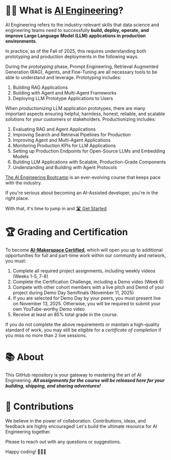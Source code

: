 # 🧑‍💻 What is [AI Engineering](https://maven.com/aimakerspace/ai-eng-bootcamp)?

AI Engineering refers to the industry-relevant skills that data science and engineering teams need to successfully **build, deploy, operate, and improve Large Language Model (LLM) applications in production environments**.  

In practice, as of the Fall of 2025, this requires understanding both prototyping and production deployments in the following ways.

During the *prototyping* phase, Prompt Engineering, Retrieval Augmented Generation (RAG), Agents, and Fine-Tuning are all necessary tools to be able to understand and leverage. Prototyping includes:
1. Building RAG Applications
2. Building with Agent and Multi-Agent Frameworks
3. Deploying LLM Prototype Applications to Users

When *productionizing* LLM application prototypes, there are many important aspects ensuring helpful, harmless, honest, reliable, and scalable solutions for your customers or stakeholders. Productionizing includes:
1. Evaluating RAG and Agent Applications
2. Improving Search and Retrieval Pipelines for Production
3. Improving Agent and Multi-Agent Applications
4. Monitoring Production KPIs for LLM Applications
5. Setting up Production Endpoints for Open-Source LLMs and Embedding Models
6. Building LLM Applications with Scalable, Production-Grade Components
7. Understanding and Building with Agent Protocols

[The AI Engineering Bootcamp](https://aimakerspace.io/the-ai-engineering-bootcamp/) is an ever-evolving course that keeps pace with the industry.

If you're serious about becoming an AI-Assisted developer, you're in the right place.

With that, it's time to jump in and [🛣️ Get Started](https://www.notion.so/The-AI-Engineering-Bootcamp-Cohort-8-Home-Page-263cd547af3d80fc9986f25582348429?source=copy_link#263cd547af3d8115bfacfaba1915befa).


# 🏆 **Grading and Certification**

To become **[AI-Makerspace Certified](https://aimakerspace.io/certification/)**, which will open you up to additional opportunities for full and part-time work within our community and network, you must:

1. Complete all required project assignments, including weekly videos (Weeks 1-5, 7-8)
2. Complete the Certification Challenge, including a Demo video (Week 6)
3. Compete with other cohort members with a live pitch and Demd of your project during Demo Day Semifinals (November 11, 2025)
4. If you are selected for Demo Day by your peers, you must present live on November 13, 2025. Otherwise, you will be required to submit your own YouTube-worthy Demo video
5. Receive at least an 85% total grade in the course.

If you do not complete the above requirements or maintain a high-quality standard of work, you may still be eligible for a *certificate of completion* if you miss no more than 2 live sessions.

# 📚 About

This GitHub repository is your gateway to mastering the art of AI Engineering.  ***All assignments for the course will be released here for your building, shipping, and sharing adventures!***

# 🙏 Contributions

We believe in the power of collaboration. Contributions, ideas, and feedback are highly encouraged! Let's build the ultimate resource for AI Engineering together.

Please to reach out with any questions or suggestions. 

Happy coding! 🚀🚀🚀


